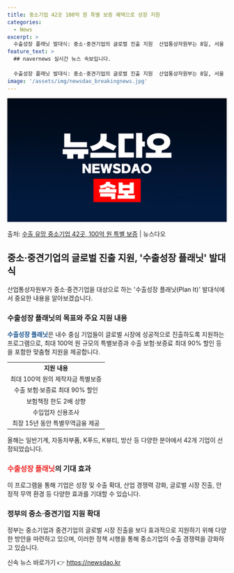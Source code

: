 ```yaml
---
title: 중소기업 42곳 100억 원 특별 보증 혜택으로 성장 지원
categories:
  - News
excerpt: >
  수출성장 플래닛 발대식: 중소·중견기업의 글로벌 진출 지원  산업통상자원부는 8일, 서울 중구 웨스틴조선호텔…
feature_text: >
  ## navernews 실시간 뉴스 속보입니다.

  수출성장 플래닛 발대식: 중소·중견기업의 글로벌 진출 지원  산업통상자원부는 8일, 서울 중구 웨스틴조선호텔…
image: '/assets/img/newsdao_breakingnews.jpg'
---
```


![뉴스다오 속보](/assets/img/newsdao_breakingnews.jpg)

<p>출처: <a href="https://newsdao.kr/4663" rel="dofollow">수출 유망 중소기업 42곳, 100억 원 특별 보증</a> | 뉴스다오</p>

<h2 data-ke-size="size26">중소·중견기업의 글로벌 진출 지원, '수출성장 플래닛' 발대식</h2>
<p data-ke-size="size16">산업통상자원부가 중소·중견기업을 대상으로 하는 '수출성장 플래닛(Plan It)' 발대식에서 중요한 내용을 알아보겠습니다.</p>

<h3>수출성장 플래닛의 목표와 주요 지원 내용</h3>
<p data-ke-size="size16"><b><span style="color: #1a5490;">수출성장 플래닛</span></b>은 내수 중심 기업들이 글로벌 시장에 성공적으로 진출하도록 지원하는 프로그램으로, 최대 100억 원 규모의 특별보증과 수출 보험·보증료 최대 90% 할인 등을 포함한 맞춤형 지원을 제공합니다.</p>

<table>
  <tr>
    <td style="text-align: center; height: 17px;"><b>지원 내용</b></td>
  </tr>
  <tr>
    <td style="text-align: center; height: 17px;">최대 100억 원의 제작자금 특별보증</td>
  </tr>
  <tr>
    <td style="text-align: center; height: 17px;">수출 보험·보증료 최대 90% 할인</td>
  </tr>
  <tr>
    <td style="text-align: center; height: 17px;">보험책정 한도 2배 상향</td>
  </tr>
  <tr>
    <td style="text-align: center; height: 17px;">수입업자 신용조사</td>
  </tr>
  <tr>
    <td style="text-align: center; height: 17px;">최장 15년 동안 특별무역금융 제공</td>
  </tr>
</table>

<p data-ke-size="size16">올해는 일반기계, 자동차부품, K푸드, K뷰티, 방산 등 다양한 분야에서 42개 기업이 선정되었습니다.</p>

<h3><span style="color: #ee2323;">수출성장 플래닛</span>의 기대 효과</h3>
<p data-ke-size="size16">이 프로그램을 통해 기업은 성장 및 수출 확대, 산업 경쟁력 강화, 글로벌 시장 진출, 안정적 무역 환경 등 다양한 효과를 기대할 수 있습니다.</p>

<h3>정부의 중소·중견기업 지원 확대</h3>
<p data-ke-size="size16">정부는 중소기업과 중견기업의 글로벌 시장 진출을 보다 효과적으로 지원하기 위해 다양한 방안을 마련하고 있으며, 이러한 정책 시행을 통해 중소기업의 수출 경쟁력을 강화하고 있습니다.</p>

<p data-ke-size="size16"></p> 

신속 뉴스 바로가기 👉 <a href="https://newsdao.kr" rel="dofollow">https://newsdao.kr</a>


